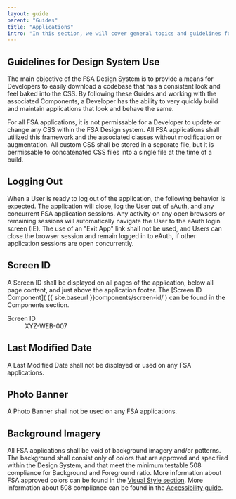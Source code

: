 ```yaml
---
layout: guide
parent: "Guides"
title: "Applications"
intro: "In this section, we will cover general topics and guidelines for FSA Applications."
---
```


## Guidelines for Design System Use

The main objective of the FSA Design System is to provide a means for Developers to easily download a codebase that has a consistent look and feel baked into the CSS. By following these Guides and working with the associated Components, a Developer has the ability to very quickly build and maintain applications that look and behave the same.

For all FSA applications, it is not permissable for a Developer to update or change any CSS within the FSA Design system. All FSA applications shall utilized this framework and the associated classes without modification or augmentation. All custom CSS shall be stored in a separate file, but it is permissable to concatenated CSS files into a single file at the time of a build.

## Logging Out

When a User is ready to log out of the application, the following behavior is expected. The application will close, log the User out of eAuth, and any concurrent FSA application sessions. Any activity on any open browsers or remaining sessions will automatically navigate the User to the eAuth login screen (IE). The use of an "Exit App" link shall not be used, and Users can close the browser session and remain logged in to eAuth, if other application sessions are open concurrently.


## Screen ID

A Screen ID shall be displayed on all pages of the application, below all page content, and just above the application footer. The [Screen ID Component]( {{ site.baseurl }}components/screen-id/ ) can be found in the Components section.

<div class="fsa-screen-id">
  <div class="fsa-screen-id__bd">
    <dl class="fsa-screen-id__dl">
      <dt class="fsa-screen-id__dt">Screen ID</dt>
      <dd class="fsa-screen-id__dd">XYZ-WEB-007</dd>
    </dl>
  </div>
</div>

<!--
<a href="{{ site.baseurl }}img/subcategories/applications/screen-id.jpg" target="_blank"><img src="{{ site.baseurl }}img/subcategories/applications/screen-id.jpg" alt="Image of example FSA application with Screen ID above footer"></a>
-->

## Last Modified Date

A Last Modified Date shall not be displayed or used on any FSA applications.


## Photo Banner

A Photo Banner shall not be used on any FSA applications.


## Background Imagery

All FSA applications shall be void of background imagery and/or patterns. The background shall consist only of colors that are approved and specified within the Design System, and that meet the minimum testable 508 compliance for Background and Foreground ratio. More information about FSA approved colors can be found in the <a href="{{ site.baseurl }}visual-style/color/">Visual Style section</a>. More information about 508 compliance can be found in the <a href="{{ site.baseurl }}guides/accessibility/" >Accessibility guide</a>.
